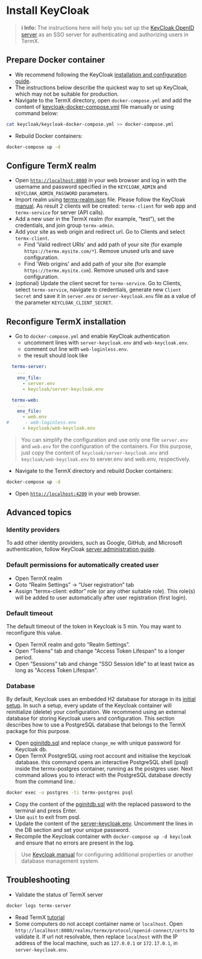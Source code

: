 # Install KeyCloak

> **ℹ️ Info:** The instructions here will help you set up the [KeyCloak OpenID server](https://www.keycloak.org/) as an SSO server for authenticating and authorizing users in TermX.

## Prepare Docker container

- We recommend following the KeyCloak [installation and configuration guide](https://www.keycloak.org/server/containers).
- The instructions below describe the quickest way to set up KeyCloak, which may not be suitable for production.
- Navigate to the TermX directory, open `docker-compose.yml` and add the content of [keycloak-docker-compose.yml](keycloak-docker-compose.yml) file manually or using command below:

```bash
cat keycloak/keycloak-docker-compose.yml >> docker-compose.yml
```

- Rebuild Docker containers:

```bash
docker-compose up -d
```

## Configure TermX realm

- Open [`http://localhost:8080`](http://localhost:8080) in your web browser and log in with the username and password specified in the `KEYCLOAK_ADMIN` and `KEYCLOAK_ADMIN_PASSWORD` parameters.
- Import realm using [termx-realm.json](termx-realm.json) file. Please follow the KeyCloak [manual](https://www.keycloak.org/getting-started/getting-started-docker). As result 2 clients will be created: `termx-client` for web app and `termx-service` for server (API calls).
- Add a new user in the TermX realm (for example, “test”), set the credentials, and join group `termx-admin`.
- Add your site as web origin and redirect url. Go to Clients and select `termx-client`.
  - Find 'Valid redirect URIs' and add path of your site (for example `https://termx.mysite.com/*`). Remove unused urls and save configuration.
  - Find 'Web origins' and add path of your site (for example `https://termx.mysite.com`). Remove unused urls and save configuration.
- (optional) Update the client secret for `termx-service`. Go to Clients, select `termx-service`, navigate to credentials, generate new `Client Secret` and save it in `server.env` or `server-keycloak.env` file as a value of the parameter `KEYCLOAK_CLIENT_SECRET`.

## Reconfigure TermX installation

- Go to `docker-compose.yml` and enable KeyCloak authentication
  - uncomment lines with `server-keycloak.env` and `web-keycloak.env`.
  - comment out line with `web-loginless.env`.
  - the result should look like

```yml
  termx-server:
    ...
    env_file:
      - server.env
      - keycloak/server-keycloak.env

  termx-web:
    ...
    env_file:
      - web.env 
#      - web-loginless.env
      - keycloak/web-keycloak.env
```

> You can simplify the configuration and use only one file `server.env` and `web.env` for the configuration of the containers. For this purpose, just copy the content of `keycloak/server-keycloak.env` and `keycloak/web-keycloak.env` to server.env and web.env, respectively.

- Navigate to the TermX directory and rebuild Docker containers:

```bash
docker-compose up -d
```

- Open [`http://localhost:4200`](http://localhost:4200) in your web browser.

## Advanced topics

### Identity providers

To add other identity providers, such as Google, GitHub, and Microsoft authentication, follow
KeyCloak [server administration guide](https://www.keycloak.org/docs/latest/server_admin).

### Default permissions for automatically created user

- Open TermX realm
- Goto “Realm Settings” -> “User registration” tab
- Assign “termx-client: editor” role (or any other suitable role). This role(s) will be added to user automatically after user registration (first login).

### Default timeout

The default timeout of the token in Keycloak is 5 min. You may want to reconfigure this value.

- Open TermX realm and goto “Realm Settings”.
- Open “Tokens” tab and change "Access Token Lifespan" to a longer period.
- Open “Sessions” tab and change "SSO Session Idle" to at least twice as long as "Access Token Lifespan".

### Database

By default, Keycloak uses an embedded H2 database for storage in its [initial setup](https://www.keycloak.org/docs/latest/server_admin/index.html). In such a setup, every update of the Keycloak container will reinitialize (delete) your configuration. We recommend using an external database for storing Keycloak users and configuration. This section describes how to use a PostgreSQL database that belongs to the TermX package for this purpose.

- Open [pginitdb.sql](pginitdb.sql) and replace `change_me` with unique password for Keycloak db.
- Open TermX PostgreSQL using root account and initialise the keycloak database. this command opens an interactive PostgreSQL shell (psql) inside the termx-postgres container, running as the postgres user. Next command allows you to interact with the PostgreSQL database directly from the command line.:

```bash
docker exec -u postgres -ti termx-postgres psql
```

- Copy the content of the [pginitdb.sql](pginitdb.sql) with the replaced password to the terminal and press Enter.
- Use `quit` to exit from psql.
- Update the content of the [server-keycloak.env](server-keycloak.env). Uncomment the lines in the DB section and set your unique password.
- Recompile the Keycloak container with `docker-compose up -d keycloak` and ensure that no errors are present in the log.

> Use [Keycloak manual](https://www.keycloak.org/server/db) for configuring additional properties or another database management system.

## Troubleshooting

- Validate the status of TermX server

```bash
docker logs termx-server
```

- Read TermX [tutorial](https://tutorial.termx.org/en/authentication)
- Some computers do not accept container name or `localhost`. Open `http://localhost:8080/realms/termx/protocol/openid-connect/certs` to validate it. If url not resolvable, then replace `localhost` with the IP address of the local machine, such as `127.0.0.1` or `172.17.0.1`, in `server-keycloak.env`.
